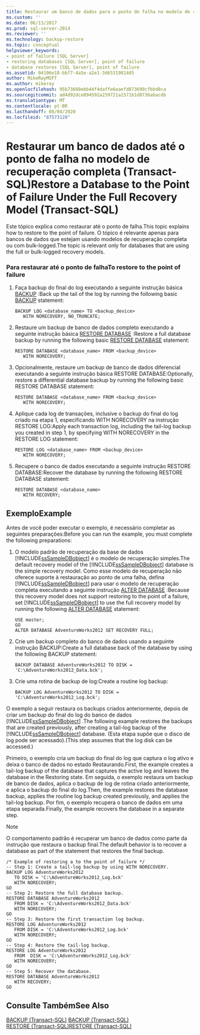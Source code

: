```yaml
---
title: Restaurar um banco de dados para o ponto de falha no modelo de recuperação completa (Transact-SQL) | Microsoft Docs
ms.custom: ''
ms.date: 06/13/2017
ms.prod: sql-server-2014
ms.reviewer: ''
ms.technology: backup-restore
ms.topic: conceptual
helpviewer_keywords:
- point of failure [SQL Server]
- restoring databases [SQL Server], point of failure
- database restores [SQL Server], point of failure
ms.assetid: 04106e18-bbf7-4a5e-a2e1-3d65319814d5
author: MikeRayMSFT
ms.author: mikeray
ms.openlocfilehash: 95b73660ebb44f4daffe6eaefd873699cfbbd8ca
ms.sourcegitcommit: ad4d92dce894592a259721a1571b1d8736abacdb
ms.translationtype: MT
ms.contentlocale: pt-BR
ms.lasthandoff: 08/04/2020
ms.locfileid: "87573128"
---
```

# <a name="restore-a-database-to-the-point-of-failure-under-the-full-recovery-model-transact-sql"></a><span data-ttu-id="6c5d7-102">Restaurar um banco de dados até o ponto de falha no modelo de recuperação completa (Transact-SQL)</span><span class="sxs-lookup"><span data-stu-id="6c5d7-102">Restore a Database to the Point of Failure Under the Full Recovery Model (Transact-SQL)</span></span>
  <span data-ttu-id="6c5d7-103">Este tópico explica como restaurar até o ponto de falha.</span><span class="sxs-lookup"><span data-stu-id="6c5d7-103">This topic explains how to restore to the point of failure.</span></span> <span data-ttu-id="6c5d7-104">O tópico é relevante apenas para bancos de dados que estejam usando modelos de recuperação completa ou com bulk-logged.</span><span class="sxs-lookup"><span data-stu-id="6c5d7-104">The topic is relevant only for databases that are using the full or bulk-logged recovery models.</span></span>  
  
### <a name="to-restore-to-the-point-of-failure"></a><span data-ttu-id="6c5d7-105">Para restaurar até o ponto de falha</span><span class="sxs-lookup"><span data-stu-id="6c5d7-105">To restore to the point of failure</span></span>  
  
1.  <span data-ttu-id="6c5d7-106">Faça backup do final do log executando a seguinte instrução básica [BACKUP](/sql/t-sql/statements/backup-transact-sql) :</span><span class="sxs-lookup"><span data-stu-id="6c5d7-106">Back up the tail of the log by running the following basic [BACKUP](/sql/t-sql/statements/backup-transact-sql) statement:</span></span>  
  
    ```  
    BACKUP LOG <database_name> TO <backup_device>   
       WITH NORECOVERY, NO_TRUNCATE;  
    ```  
  
2.  <span data-ttu-id="6c5d7-107">Restaure um backup de banco de dados completo executando a seguinte instrução básica [RESTORE DATABASE](/sql/t-sql/statements/restore-statements-transact-sql) :</span><span class="sxs-lookup"><span data-stu-id="6c5d7-107">Restore a full database backup by running the following basic [RESTORE DATABASE](/sql/t-sql/statements/restore-statements-transact-sql) statement:</span></span>  
  
    ```  
    RESTORE DATABASE <database_name> FROM <backup_device>   
       WITH NORECOVERY;  
    ```  
  
3.  <span data-ttu-id="6c5d7-108">Opcionalmente, restaure um backup de banco de dados diferencial executando a seguinte instrução básica RESTORE DATABASE:</span><span class="sxs-lookup"><span data-stu-id="6c5d7-108">Optionally, restore a differential database backup by running the following basic RESTORE DATABASE statement:</span></span>  
  
    ```  
    RESTORE DATABASE <database_name> FROM <backup_device>   
       WITH NORECOVERY;  
    ```  
  
4.  <span data-ttu-id="6c5d7-109">Aplique cada log de transações, inclusive o backup do final do log criado na etapa 1, especificando WITH NORECOVERY na instrução RESTORE LOG:</span><span class="sxs-lookup"><span data-stu-id="6c5d7-109">Apply each transaction log, including the tail-log backup you created in step 1, by specifying WITH NORECOVERY in the RESTORE LOG statement:</span></span>  
  
    ```  
    RESTORE LOG <database_name> FROM <backup_device>   
       WITH NORECOVERY;  
    ```  
  
5.  <span data-ttu-id="6c5d7-110">Recupere o banco de dados executando a seguinte instrução RESTORE DATABASE:</span><span class="sxs-lookup"><span data-stu-id="6c5d7-110">Recover the database by running the following RESTORE DATABASE statement:</span></span>  
  
    ```  
    RESTORE DATABASE <database_name>   
       WITH RECOVERY;  
    ```  
  
## <a name="example"></a><span data-ttu-id="6c5d7-111">Exemplo</span><span class="sxs-lookup"><span data-stu-id="6c5d7-111">Example</span></span>  
 <span data-ttu-id="6c5d7-112">Antes de você poder executar o exemplo, é necessário completar as seguintes preparações:</span><span class="sxs-lookup"><span data-stu-id="6c5d7-112">Before you can run the example, you must complete the following preparations:</span></span>  
  
1.  <span data-ttu-id="6c5d7-113">O modelo padrão de recuperação da base de dados [!INCLUDE[ssSampleDBobject](../../includes/sssampledbobject-md.md)] é o modelo de recuperação simples.</span><span class="sxs-lookup"><span data-stu-id="6c5d7-113">The default recovery model of the [!INCLUDE[ssSampleDBobject](../../includes/sssampledbobject-md.md)] database is the simple recovery model.</span></span> <span data-ttu-id="6c5d7-114">Como esse modelo de recuperação não oferece suporte à restauração ao ponto de uma falha, defina [!INCLUDE[ssSampleDBobject](../../includes/sssampledbobject-md.md)] para usar o modelo de recuperação completa executando a seguinte instrução [ALTER DATABASE](/sql/t-sql/statements/alter-database-transact-sql) :</span><span class="sxs-lookup"><span data-stu-id="6c5d7-114">Because this recovery model does not support restoring to the point of a failure, set [!INCLUDE[ssSampleDBobject](../../includes/sssampledbobject-md.md)] to use the full recovery model by running the following [ALTER DATABASE](/sql/t-sql/statements/alter-database-transact-sql) statement:</span></span>  
  
    ```  
    USE master;  
    GO  
    ALTER DATABASE AdventureWorks2012 SET RECOVERY FULL;  
    ```  
  
2.  <span data-ttu-id="6c5d7-115">Crie um backup completo do banco de dados usando a seguinte instrução BACKUP:</span><span class="sxs-lookup"><span data-stu-id="6c5d7-115">Create a full database back of the database by using the following BACKUP statement:</span></span>  
  
    ```  
    BACKUP DATABASE AdventureWorks2012 TO DISK = 'C:\AdventureWorks2012_Data.bck';  
    ```  
  
3.  <span data-ttu-id="6c5d7-116">Crie uma rotina de backup de log:</span><span class="sxs-lookup"><span data-stu-id="6c5d7-116">Create a routine log backup:</span></span>  
  
    ```  
    BACKUP LOG AdventureWorks2012 TO DISK = 'C:\AdventureWorks2012_Log.bck';  
    ```  
  
 <span data-ttu-id="6c5d7-117">O exemplo a seguir restaura os backups criados anteriormente, depois de criar um backup do final do log do banco de dados [!INCLUDE[ssSampleDBobject](../../includes/sssampledbobject-md.md)] .</span><span class="sxs-lookup"><span data-stu-id="6c5d7-117">The following example restores the backups that are created previously, after creating a tail-log backup of the [!INCLUDE[ssSampleDBobject](../../includes/sssampledbobject-md.md)] database.</span></span> <span data-ttu-id="6c5d7-118">(Esta etapa supõe que o disco de log pode ser acessado).</span><span class="sxs-lookup"><span data-stu-id="6c5d7-118">(This step assumes that the log disk can be accessed.)</span></span>  
  
 <span data-ttu-id="6c5d7-119">Primeiro, o exemplo cria um backup do final do log que captura o log ativo e deixa o banco de dados no estado Restaurando.</span><span class="sxs-lookup"><span data-stu-id="6c5d7-119">First, the example creates a tail-log backup of the database that captures the active log and leaves the database in the Restoring state.</span></span> <span data-ttu-id="6c5d7-120">Em seguida, o exemplo restaura um backup de banco de dados, aplica o backup de log de rotina criado anteriormente, e aplica o backup do final do log.</span><span class="sxs-lookup"><span data-stu-id="6c5d7-120">Then, the example restores the database backup, applies the routine log backup created previously, and applies the tail-log backup.</span></span> <span data-ttu-id="6c5d7-121">Por fim, o exemplo recupera o banco de dados em uma etapa separada.</span><span class="sxs-lookup"><span data-stu-id="6c5d7-121">Finally, the example recovers the database in a separate step.</span></span>  
  
> [!NOTE]  
>  <span data-ttu-id="6c5d7-122">O comportamento padrão é recuperar um banco de dados como parte da instrução que restaura o backup final.</span><span class="sxs-lookup"><span data-stu-id="6c5d7-122">The default behavior is to recover a database as part of the statement that restores the final backup.</span></span>  
  
```  
/* Example of restoring a to the point of failure */  
-- Step 1: Create a tail-log backup by using WITH NORECOVERY.  
BACKUP LOG AdventureWorks2012  
   TO DISK = 'C:\AdventureWorks2012_Log.bck'  
   WITH NORECOVERY;  
GO  
-- Step 2: Restore the full database backup.  
RESTORE DATABASE AdventureWorks2012  
   FROM DISK = 'C:\AdventureWorks2012_Data.bck'  
   WITH NORECOVERY;  
GO  
-- Step 3: Restore the first transaction log backup.  
RESTORE LOG AdventureWorks2012  
   FROM DISK = 'C:\AdventureWorks2012_Log.bck'  
   WITH NORECOVERY;  
GO  
-- Step 4: Restore the tail-log backup.  
RESTORE LOG AdventureWorks2012  
   FROM  DISK = 'C:\AdventureWorks2012_Log.bck'  
   WITH NORECOVERY;  
GO  
-- Step 5: Recover the database.  
RESTORE DATABASE AdventureWorks2012  
   WITH RECOVERY;  
GO  
```  
  
## <a name="see-also"></a><span data-ttu-id="6c5d7-123">Consulte Também</span><span class="sxs-lookup"><span data-stu-id="6c5d7-123">See Also</span></span>  
 <span data-ttu-id="6c5d7-124">[BACKUP &#40;Transact-SQL&#41;](/sql/t-sql/statements/backup-transact-sql) </span><span class="sxs-lookup"><span data-stu-id="6c5d7-124">[BACKUP &#40;Transact-SQL&#41;](/sql/t-sql/statements/backup-transact-sql) </span></span>  
 [<span data-ttu-id="6c5d7-125">RESTORE &#40;Transact-SQL&#41;</span><span class="sxs-lookup"><span data-stu-id="6c5d7-125">RESTORE &#40;Transact-SQL&#41;</span></span>](/sql/t-sql/statements/restore-statements-transact-sql)  
  
  
